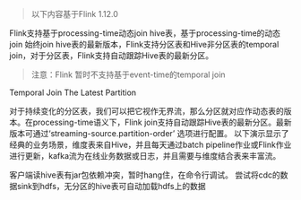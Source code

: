 >以下内容基于Flink 1.12.0

Flink支持基于processing-time动态join hive表，基于processing-time的动态join 始终join hive表的最新版本，Flink支持分区表和Hive非分区表的temporal join，对于分区表，Flink支持自动跟踪Hive表的最新分区。
>注意：Flink 暂时不支持基于event-time的temporal join

Temporal Join The Latest Partition

对于持续变化的分区表，我们可以把它视作无界流，那么分区就对应作动态表的版本。在processing-time语义下，Flink join支持自动跟踪Hive表的最新分区。最新版本可通过‘streaming-source.partition-order’ 选项进行配置。
以下演示显示了经典的业务场景，维度表来自Hive，并且每天通过batch pipeline作业或Flink作业进行更新，kafka流为在线业务数据或日志，并且需要与维度结合表来丰富流。



客户端读hive表有jar包依赖冲突，暂时hang住，在命令行调试。
尝试将cdc的数据sink到hdfs，无分区的hive表可自动加载hdfs上的数据



